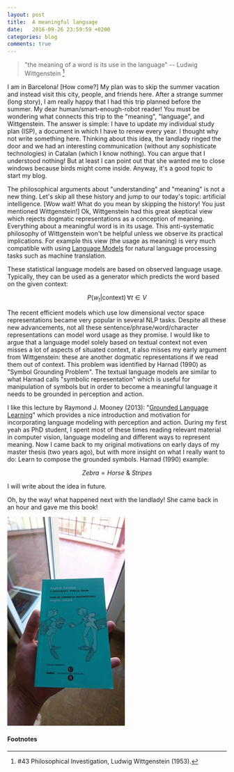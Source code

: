 ```yaml
---
layout: post
title:  A meaningful language
date:   2016-09-26 23:59:59 +0200
categories: blog
comments: true
---
```


> "the meaning of a word is its use in the language" -- Ludwig Wittgenstein [^PI43]

I am in Barcelona! [How come?] My plan was to skip the summer vacation and instead visit this city, people, and friends here. After a strange summer (long story), I am really happy that I had this trip planned before the summer. My dear human/smart-enough-robot reader! You must be wondering what connects this trip to the "meaning", "language", and Wittgenstein. The answer is simple: I have to update my individual study plan (ISP), a document in which I have to renew every year. I thought why not write something here. Thinking about this idea, the landlady ringed the door and we had an interesting communication (without any sophisticate technologies) in Catalan (which I know nothing). You can argue that I understood nothing! But at least I can point out that she wanted me to close windows because birds might come inside. Anyway, it's a good topic to start my blog.

The philosophical arguments about "understanding" and "meaning" is not a new thing. Let's skip all these history and jump to our today's topic: artificial intelligence. [Wow wait! What do you mean by skipping the history! You just mentioned Wittgenstein!] Ok, Wittgenstein had this great skeptical view which rejects dogmatic representations as a conception of meaning. Everything about a meaningful word is in its usage. This anti-systematic philosophy of Wittgenstein won't be helpful unless we observe its practical implications. For example this view (the usage as meaning) is very much compatible with using [Language Models](https://en.wikipedia.org/wiki/Language_model) for natural language processing tasks such as machine translation.

These statistical language models are based on observed language usage. Typically, they can be used as a generator which predicts the word based on the given context:

$${\displaystyle P(w_{t}|\mathrm {context} )\,\forall t\in V}$$

The recent efficient models which use low dimensional vector space representations became very popular in several NLP tasks. Despite all these new advancements, not all these sentence/phrase/word/character representations can model word usage as they promise. I would like to argue that a language model solely based on textual context not even misses a lot of aspects of situated context, it also misses my early argument from Wittgenstein: these are another dogmatic representations if we read them out of context. This problem was identified by Harnad (1990) as "Symbol Grounding Problem". The textual language models are similar to what Harnad calls "symbolic representation" which is useful for manipulation of symbols but in order to become a meaningful language it needs to be grounded in perception and action.

I like this lecture by Raymond J. Mooney (2013): "[Grounded Language Learning](http://videolectures.net/aaai2013_mooney_language_learning/)" which provides a nice introduction and motivation for incorporating language modeling with perception and action. During my first yeah as PhD student, I spent most of these times reading relevant material in computer vision, language modeling and different ways to represent meaning. Now I came back to my original motivations on early days of my master thesis (two years ago), but with more insight on what I really want to do: Learn to compose the grounded symbols. Harnad (1990) example:

$$ Zebra = Horse\ \&\ Stripes $$

I will write about the idea in future.

Oh, by the way! what happened next with the landlady! She came back in an hour and gave me this book!

![english-catalan-book](/images/english-catalan.jpeg)


#### Footnotes

[^PI43]: #43 Philosophical Investigation, Ludwig Wittgenstein (1953).
